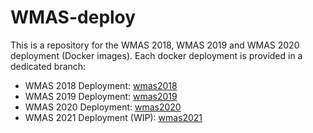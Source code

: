 # WMAS-deploy
This is a repository for the WMAS 2018, WMAS 2019 and WMAS 2020 deployment (Docker images). Each docker deployment is provided in a dedicated branch:

* WMAS 2018 Deployment: [wmas2018](../../tree/wmas2018)
* WMAS 2019 Deployment: [wmas2019](../../tree/wmas2019)
* WMAS 2020 Deployment: [wmas2020](../../tree/wmas2020)
* WMAS 2021 Deployment (WIP): [wmas2021](../../tree/wmas2021)
